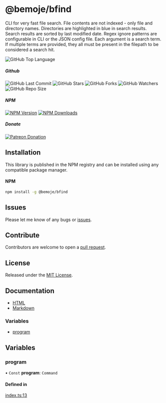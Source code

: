 # @bemoje/bfind
CLI for very fast file search. File contents are not indexed - only file and directory names. Directories are highlighted in blue in search results. Search results are sorted by last modified date. Regex ignore patterns are configurable in CLI or the JSON config file. Each argument is a search term. If multiple terms are provided, they all must be present in the filepath to be considered a search hit.

![GitHub Top Language](https://img.shields.io/github/languages/top/bemoje/https://github.com/bemoje/tsmono)

##### Github
![GitHub Last Commit](https://img.shields.io/github/last-commit/bemoje/https://github.com/bemoje/tsmono?color=red)
![GitHub Stars](https://img.shields.io/github/stars/bemoje/https://github.com/bemoje/tsmono)
![GitHub Forks](https://img.shields.io/github/forks/bemoje/https://github.com/bemoje/tsmono)
![GitHub Watchers](https://img.shields.io/github/watchers/bemoje/https://github.com/bemoje/tsmono)
![GitHub Repo Size](https://img.shields.io/github/repo-size/bemoje/https://github.com/bemoje/tsmono)

##### NPM
<span><a href="https://npmjs.org/@bemoje/bfind" title="View this project on NPM"><img src="https://img.shields.io/npm/v/@bemoje/bfind" alt="NPM Version" /></a></span>
<span><a href="https://npmjs.org/@bemoje/bfind" title="NPM Downloads"><img src="https://img.shields.io/npm/dt/@bemoje/bfind" alt="NPM Downloads" /></a></span>


##### Donate
<span><a href="https://www.patreon.com/user?u=40752770" title="Donate using Patreon"><img src="https://img.shields.io/badge/patreon-donate-yellow.svg" alt="Patreon Donation" /></a></span>

## Installation
This library is published in the NPM registry and can be installed using any compatible package manager.

#### NPM
```sh
npm install -g @bemoje/bfind
```


## Issues
Please let me know of any bugs or [issues](https://github.com/bemoje/https://github.com/bemoje/tsmono/issues).

## Contribute
Contributors are welcome to open a [pull request](https://github.com/bemoje/https://github.com/bemoje/tsmono/pulls).

## License
Released under the [MIT License](./LICENSE).

## Documentation
- [HTML](https://github.com/bemoje/tsmono/blob/main/pkg/bfind/docs/html/index.html)
- [Markdown](https://github.com/bemoje/tsmono/blob/main/pkg/bfind/docs/md/index.md)

### Variables

- [program](https://github.com/bemoje/tsmono/blob/main/pkg/bfind/docs/md/index.md#program)

## Variables

### program

• `Const` **program**: `Command`

#### Defined in

[index.ts:13](https://github.com/bemoje/tsmono/blob/ad6c8c6/pkg/bfind/src/index.ts#L13)
